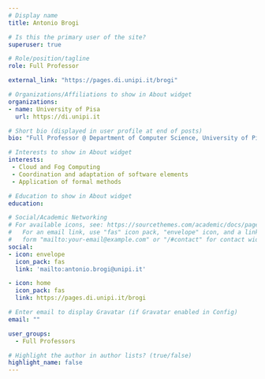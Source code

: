 ```yaml
---
# Display name
title: Antonio Brogi

# Is this the primary user of the site?
superuser: true

# Role/position/tagline
role: Full Professor

external_link: "https://pages.di.unipi.it/brogi"

# Organizations/Affiliations to show in About widget
organizations:
- name: University of Pisa
  url: https://di.unipi.it

# Short bio (displayed in user profile at end of posts)
bio: "Full Professor @ Department of Computer Science, University of Pisa"

# Interests to show in About widget
interests:
 - Cloud and Fog Computing
 - Coordination and adaptation of software elements
 - Application of formal methods

# Education to show in About widget
education:

# Social/Academic Networking
# For available icons, see: https://sourcethemes.com/academic/docs/page-builder/#icons
#   For an email link, use "fas" icon pack, "envelope" icon, and a link in the
#   form "mailto:your-email@example.com" or "/#contact" for contact widget.
social:
- icon: envelope
  icon_pack: fas
  link: 'mailto:antonio.brogi@unipi.it'

- icon: home
  icon_pack: fas
  link: https://pages.di.unipi.it/brogi

# Enter email to display Gravatar (if Gravatar enabled in Config)
email: ""

user_groups:
  - Full Professors

# Highlight the author in author lists? (true/false)
highlight_name: false
---
```


